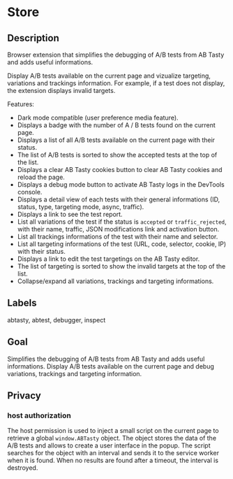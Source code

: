 # Store

## Description

Browser extension that simplifies the debugging of A/B tests from AB Tasty and adds useful informations.

Display A/B tests available on the current page and vizualize targeting, variations and trackings information. For example, if a test does not display, the extension displays invalid targets.

Features:

- Dark mode compatible (user preference media feature).
- Displays a badge with the number of A / B tests found on the current page.
- Displays a list of all A/B tests available on the current page with their status.
- The list of A/B tests is sorted to show the accepted tests at the top of the list.
- Displays a clear AB Tasty cookies button to clear AB Tasty cookies and reload the page.
- Displays a debug mode button to activate AB Tasty logs in the DevTools console.
- Displays a detail view of each tests with their general informations (ID, status, type, targeting mode, async, traffic).
- Displays a link to see the test report.
- List all variations of the test if the status is `accepted` or `traffic_rejected`, with their name, traffic, JSON modifications link and activation button.
- List all trackings informations of the test with their name and selector.
- List all targeting informations of the test (URL, code, selector, cookie, IP) with their status.
- Displays a link to edit the test targetings on the AB Tasty editor.
- The list of targeting is sorted to show the invalid targets at the top of the list.
- Collapse/expand all variations, trackings and targeting informations.

## Labels

abtasty, abtest, debugger, inspect

## Goal

Simplifies the debugging of A/B tests from AB Tasty and adds useful informations. Display A/B tests available on the current page and debug variations, trackings and targeting information.

## Privacy

### host authorization

The host permission is used to inject a small script on the current page to retrieve a global `window.ABTasty` object. The object stores the data of the A/B tests and allows to create a user interface in the popup. The script searches for the object with an interval and sends it to the service worker when it is found. When no results are found after a timeout, the interval is destroyed.
